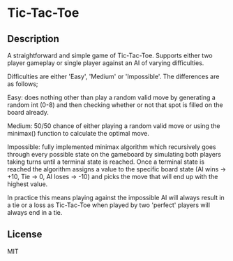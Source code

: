 # Tic-Tac-Toe 

## Description

A straightforward and simple game of Tic-Tac-Toe. Supports either two player gameplay or single player against an AI of varying difficulties.

Difficulties are either 'Easy', 'Medium' or 'Impossible'. The differences are as follows;

Easy: does nothing other than play a random valid move by generating a random int (0-8) and then checking whether or not that spot is filled on the board already.

Medium: 50/50 chance of either playing a random valid move or using the minimax() function to calculate the optimal move.

Impossible: fully implemented minimax algorithm which recursively goes through every possible state on the gameboard by simulating both players taking turns until a terminal state is reached. Once a terminal state is reached the algorithm assigns a value to the specific board state (AI wins -> +10, Tie  -> 0, AI loses -> -10) and picks the move that will end up with the highest value.

In practice this means playing against the impossible AI will always result in a tie or a loss as Tic-Tac-Toe when played by two 'perfect' players will always end in a tie.

## License

MIT

